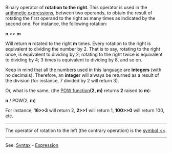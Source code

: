Binary operator of **rotation to the right**. This operator is used in the [arithmetic expressions](definition_of_an_expression.md), between two operands, to obtain the result
of rotating the first operand to the right as many times as indicated by the second one. For instance, the following rotation:

  **n** &gt;&gt; **m**

Will return **n** rotated to the right **m** times. Every rotation to the right is equivalent to dividing the number by 2. That is to say, rotating to the right once, is equivalent to dividing by 2; rotating to the right twice is equivalent to dividing by 4; 3 times is equivalent to dividing by 8, and so on.

Keep in mind that all the numbers used in this language are **integers**  (with no decimals). Therefore, an **integer** will always be returned as a result of the division (for instance, 7 divided by 2 will return 3).

Or, what is the same, (the [POW function](pow().md)**(2, m)** returns **2** raised to **m**):

  **n** / POW(2, **m**)

For instance, **16&gt;&gt;3** will return 2, **2&gt;&gt;1** will return 1, **100&gt;&gt;0** will return 100, etc.

---------------------------------------


The operator of rotation to the left (the contrary operation) is the
[symbol &lt;&lt;](ltlt.md).

---------------------------------------
See: [Syntax](syntax_of_a_programdot.md) - [Expression](definition_of_an_expression.md)

